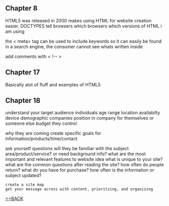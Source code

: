 ## Chapter 8
HTML5 was released in 2000 makes using HTML for website creation easier.
 DOCTYPES tell browsers which browsers which versions of HTML i am using
 
 the  < meta> tag can be used to include keywords so it can easily be found in a search engine, the consumer cannot see whats written inside 
 
 add comments with  < !-- >
## Chapter 17
Basically alot of fluff and examples of HTML5

## Chapter 18

understand your target audience
   individuals
    age range
    location
    availabilty 
    device
    demographic
   companies
   position in company
   for themselves or someone else
   budget they control

   why they are coming
   create specific goals for information/products/time/contact

   ask yourself questions
    will they be familiar with the subject area/product/service? or need background info?
    what are the most important and relevant features to website idea
    what is unique to your site?
    what are the common questions after reading the site?
    how often do people return?
    what do you have for purchase?
    how often is the information or subject updated?

    create a site map
    get your message across with content, prioritzing, and organizing


[<=BACK](README.md)